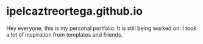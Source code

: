 # ipelcaztreortega.github.io

Hey everyone, this is my personal portfolio. It is still being worked on. I took a lot of inspiration from templates and friends. 
